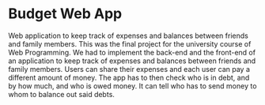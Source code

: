 # Budget Web App
Web application to keep track of expenses and balances between friends and family members.
This was the final project for the university course of Web Programming. We had to implement the back-end and the front-end of an application to keep track of expenses and balances between friends and family members.
Users can share their expenses and each user can pay a different amount of money. The app has to then check who is in debt, and by how much, and who is owed money. It can tell who has to send money to whom to balance out said debts.
